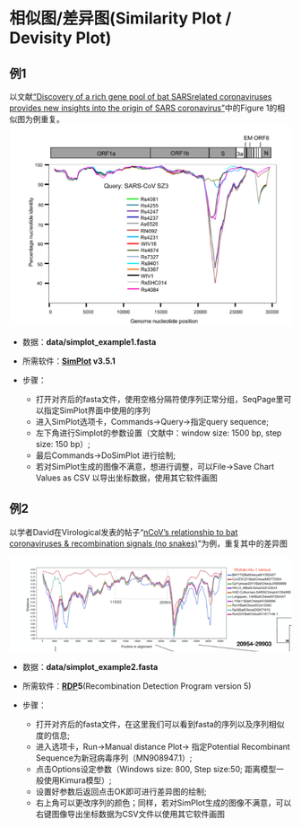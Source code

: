 # 相似图/差异图(Similarity Plot / Devisity Plot)
## 例1

以文献[“Discovery of a rich gene pool of bat SARSrelated coronaviruses provides new insights into the origin of SARS coronavirus”](https://www.ncbi.nlm.nih.gov/pmc/articles/PMC5708621/)中的Figure 1的相似图为例重复。
![Similarity Plot](../pictures/Simplot.png)

* 数据：**data/simplot_example1.fasta**

* 所需软件：**[SimPlot](https://sray.med.som.jhmi.edu/SCRoftware/simplot/) v3.5.1**

* 步骤：
	* 打开对齐后的fasta文件，使用空格分隔符使序列正常分组，SeqPage里可以指定SimPlot界面中使用的序列
	* 进入SimPlot选项卡，Commands->Query->指定query sequence;
	* 左下角进行Simplot的参数设置（文献中：window size: 1500 bp, step size: 150 bp）;
	* 最后Commands->DoSimPlot 进行绘制;
	* 若对SimPlot生成的图像不满意，想进行调整，可以File->Save Chart Values as CSV 以导出坐标数据，使用其它软件画图

## 例2

以学者David在Virological发表的帖子“[nCoV’s relationship to bat coronaviruses & recombination signals (no snakes)](http://virological.org/t/ncovs-relationship-to-bat-coronaviruses-recombination-signals-no-snakes-no-evidence-the-2019-ncov-lineage-is-recombinant/331)”为例，重复其中的差异图

![Diversity Plot](../pictures/diversity_plot.png)

* 数据：**data/simplot_example2.fasta**

* 所需软件：**[RDP](http://web.cbio.uct.ac.za/~darren/rdp.html)5**(Recombination Detection Program version 5)

* 步骤：
	* 打开对齐后的fasta文件，在这里我们可以看到fasta的序列以及序列相似度的信息;
	* 进入选项卡，Run->Manual distance Plot-> 指定Potential Recombinant Sequence为新冠病毒序列（MN908947.1）;
	* 点击Options设定参数（Windows size: 800, Step size:50; 距离模型一般使用Kimura模型）;
	* 设置好参数后返回点击OK即可进行差异图的绘制;
	* 右上角可以更改序列的颜色；同样，若对SimPlot生成的图像不满意，可以右键图像导出坐标数据为CSV文件以使用其它软件画图
